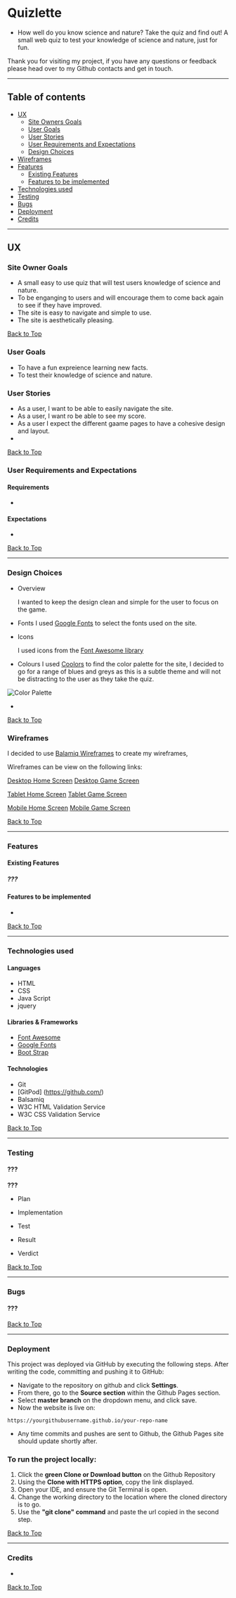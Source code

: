 # Quizlette
* How well do you know science and nature? Take the quiz and find out!
A small web quiz to test your knowledge of  science and nature, just for fun.

Thank you for visiting my project, if you have any questions or feedback please head over to my Github contacts and get in touch.

---
## Table of contents 

* [UX](#ux)
    * [Site Owners Goals](#site-owners-goals)
    * [User Goals](#user-goals)
    * [User Stories](#user-stories)
    * [User Requirements and Expectations](#user-requirements-and-expectations)
    * [Design Choices](#design-choices)
* [Wireframes](#wireframes)
* [Features](#features)
    * [Existing Features](#existing-features)
    * [Features to be implemented](#features-to-be-implemented)
* [Technologies used](#technologies-used)
* [Testing](#testing)
* [Bugs](#bugs)
* [Deployment](#deployment)
* [Credits](#credits)


---

## UX

### Site Owner Goals
* A small easy to use quiz that will test users knowledge of science and nature.
* To be enganging to users and will encourage them to come back again to see if they have improved.
* The site is easy to navigate and simple to use.
* The site is aesthetically pleasing.

[Back to Top](#table-of-contents)

### User Goals
* To have a fun expreience learning new facts.
* To test their knowledge of science and nature.

### User Stories

* As a user, I want to be able to easily navigate the site.
* As a user, I want ro be able to see my score.
* As a user I expect the different gaame pages to have a cohesive design and layout.
* 


[Back to Top](#table-of-contents)

### User Requirements and Expectations
#### Requirements
  * 

#### Expectations
  * 

[Back to Top](#table-of-contents)

---

### Design Choices
* Overview

   I wanted to keep the design clean and simple for the user to focus on the game.

* Fonts
   I used [Google Fonts](https://fonts.google.com/ "Google Fonts") to select the fonts used on the site.
   
* Icons

   I used icons from the [Font Awesome library](https://fontawesome.com/ "Font Awesome") 
   
* Colours
   I used [Coolors](https://coolors.co/ "Coolors") to find the color palette for the site, I decided to go for a range of blues and greys as this is a
   subtle theme and will not be distracting to the user as they take the quiz.

![Color Palette](wireframes/QuizlettePalette.png)



  * 


[Back to Top](#table-of-contents)

### Wireframes

   I decided to use [Balamiq Wireframes](https://balsamiq.com/) to create my wireframes, 

   Wireframes can be view on the following links:

[Desktop Home Screen](wireframes/QuizletteDesktopHome.png)
[Desktop Game Screen](wireframes/QuizletteDesktopGame.png)

[Tablet Home Screen](wireframes/QuizletteTabletHome.png)
[Tablet Game Screen](wireframe/QuizletteTabletGame.png)

[Mobile Home Screen](wireframes/QuizletteMobileHome.png)
[Mobile Game Screen](wireframe/QuizletteMobileGame.png)

[Back to Top](#table-of-contents)

---

### Features 

#### Existing Features

##### ???

#### Features to be implemented

* 

[Back to Top](#table-of-contents)

---

### Technologies used
#### Languages

* HTML
* CSS
* Java Script
* jquery

#### Libraries & Frameworks
* [Font Awesome](https://fontawesome.com/)
* [Google Fonts](https://fonts.google.com/)
* [Boot Strap](https://getbootstrap.com/)

#### Technologies

* Git
* [GitPod] (https://github.com/)
* Balsamiq
* W3C HTML Validation Service
* W3C CSS Validation Service

[Back to Top](#table-of-contents)

---

### Testing

#### ???
   __???__

  * Plan


  * Implementation

     
  * Test

    
  * Result

    
  * Verdict

     
  
[Back to Top](#table-of-contents)

---
### Bugs

#### ???

  
[Back to Top](#table-of-contents)

---

### Deployment

This project was deployed via GitHub by executing the following steps.
After writing the code, committing and pushing it to GitHub:
* Navigate to the repository on github and click **Settings**.
* From there, go to the **Source section** within the Github Pages section.
* Select **master branch** on the dropdown menu, and click save.
* Now the website is live on:
```
https://yourgithubusername.github.io/your-repo-name
```
* Any time commits and pushes are sent to Github, the Github Pages site should update shortly after.
### **To run the project locally:**
1. Click the **green Clone or Download button** on the Github Repository
1. Using the **Clone with HTTPS option**, copy the link displayed.
1. Open your IDE, and ensure the Git Terminal is open.
1. Change the working directory to the location where the cloned directory is to go.
1. Use the **"git clone" command** and paste the url copied in the second step.


[Back to Top](#table-of-contents)

---

### Credits

  * 
[Back to Top](#table-of-contents)
